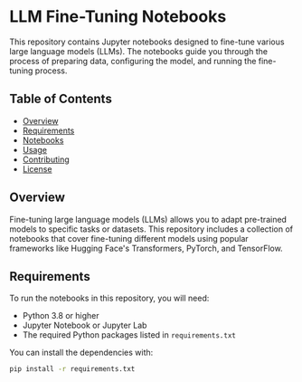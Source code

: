 # LLM Fine-Tuning Notebooks

This repository contains Jupyter notebooks designed to fine-tune various large language models (LLMs). The notebooks guide you through the process of preparing data, configuring the model, and running the fine-tuning process.

## Table of Contents

- [Overview](#overview)
- [Requirements](#requirements)
- [Notebooks](#notebooks)
- [Usage](#usage)
- [Contributing](#contributing)
- [License](#license)

## Overview

Fine-tuning large language models (LLMs) allows you to adapt pre-trained models to specific tasks or datasets. This repository includes a collection of notebooks that cover fine-tuning different models using popular frameworks like Hugging Face's Transformers, PyTorch, and TensorFlow.

## Requirements

To run the notebooks in this repository, you will need:

- Python 3.8 or higher
- Jupyter Notebook or Jupyter Lab
- The required Python packages listed in `requirements.txt`

You can install the dependencies with:

```bash
pip install -r requirements.txt
